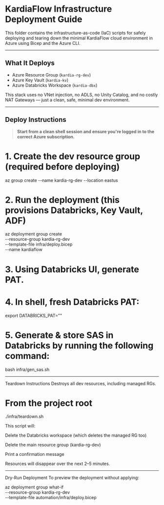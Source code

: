 # KardiaFlow Infrastructure Deployment Guide

This folder contains the infrastructure-as-code (IaC) scripts for safely deploying and tearing down the minimal KardiaFlow cloud environment in Azure using Bicep and the Azure CLI.

---

## What It Deploys

- Azure Resource Group (`kardia-rg-dev`)
- Azure Key Vault (`kardia-kv`)
- Azure Databricks Workspace (`kardia-dbx`)

This stack uses no VNet injection, no ADLS, no Unity Catalog, and no costly NAT Gateways — just a clean, safe, minimal dev environment.

---

## Deploy Instructions

> **Start from a clean shell session and ensure you're logged in to the correct Azure subscription.**

# 1. Create the dev resource group (required before deploying)
az group create --name kardia-rg-dev --location eastus

# 2. Run the deployment (this provisions Databricks, Key Vault, ADF)
az deployment group create \
  --resource-group kardia-rg-dev \
  --template-file infra/deploy.bicep \
  --name kardiaflow

# 3. Using Databricks UI, generate PAT.

# 4. In shell, fresh Databricks PAT:
export DATABRICKS_PAT=""

# 5. Generate & store SAS in Databricks by running the following command:
bash infra/gen_sas.sh


---

Teardown Instructions
Destroys all dev resources, including managed RGs.

# From the project root
./infra/teardown.sh

This script will:

Delete the Databricks workspace (which deletes the managed RG too)

Delete the main resource group (kardia-rg-dev)

Print a confirmation message

Resources will disappear over the next 2–5 minutes.

---

Dry-Run Deployment
To preview the deployment without applying:

az deployment group what-if \
  --resource-group kardia-rg-dev \
  --template-file automation/infra/deploy.bicep
